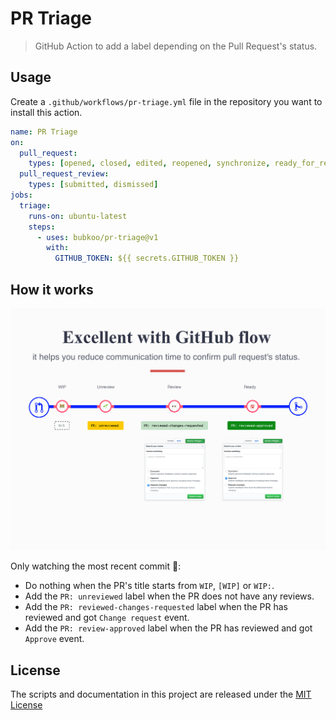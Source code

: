 # PR Triage

> GitHub Action to add a label depending on the Pull Request's status.

## Usage

Create a `.github/workflows/pr-triage.yml` file in the repository you want to install this action.

```yml
name: PR Triage
on:
  pull_request:
    types: [opened, closed, edited, reopened, synchronize, ready_for_review]
  pull_request_review:
    types: [submitted, dismissed]
jobs:
  triage:
    runs-on: ubuntu-latest
    steps:
      - uses: bubkoo/pr-triage@v1
        with:
          GITHUB_TOKEN: ${{ secrets.GITHUB_TOKEN }}
```

## How it works

![workflow](/workflow.png)

Only watching the most recent commit :eyes::

- Do nothing when the PR's title starts from `WIP`, `[WIP]` or `WIP:`.
- Add the `PR: unreviewed` label when the PR does not have any reviews.
- Add the `PR: reviewed-changes-requested` label when the PR has reviewed and got `Change request` event.
- Add the `PR: review-approved` label when the PR has reviewed and got `Approve` event.

## License

The scripts and documentation in this project are released under the [MIT License](LICENSE)
